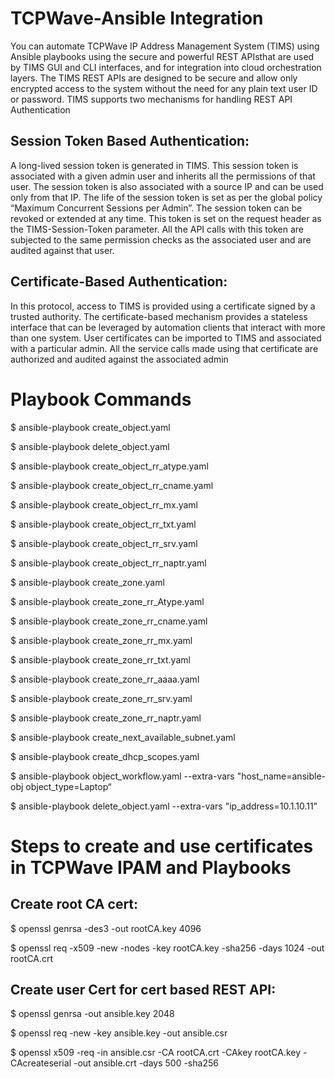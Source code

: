 # TCPWave-Ansible Integration
You can automate TCPWave IP Address Management System (TIMS) using Ansible playbooks using the
secure and powerful REST APIsthat are used by TIMS GUI and CLI interfaces, and for integration into cloud
orchestration layers. The TIMS REST APIs are designed to be secure and allow only encrypted access to
the system without the need for any plain text user ID or password.
TIMS supports two mechanisms for handling REST API Authentication

## Session Token Based Authentication:
A long-lived session token is generated in TIMS. This session
token is associated with a given admin user and inherits all the permissions of that user. The
session token is also associated with a source IP and can be used only from that IP. The life of the
session token is set as per the global policy “Maximum Concurrent Sessions per Admin”. The
session token can be revoked or extended at any time. This token is set on the request header as
the TIMS-Session-Token parameter. All the API calls with this token are subjected to the same
permission checks as the associated user and are audited against that user.

## Certificate-Based Authentication:
In this protocol, access to TIMS is provided using a certificate
signed by a trusted authority. The certificate-based mechanism provides a stateless interface that
can be leveraged by automation clients that interact with more than one system. User certificates
can be imported to TIMS and associated with a particular admin. All the service calls made using
that certificate are authorized and audited against the associated admin



# Playbook Commands
  $ ansible-playbook create_object.yaml
  
  $ ansible-playbook delete_object.yaml
  
  $ ansible-playbook create_object_rr_atype.yaml
  
  $ ansible-playbook create_object_rr_cname.yaml
  
  $ ansible-playbook create_object_rr_mx.yaml
  
  $ ansible-playbook create_object_rr_txt.yaml
  
  $ ansible-playbook create_object_rr_srv.yaml
  
  $ ansible-playbook create_object_rr_naptr.yaml
  
  $ ansible-playbook create_zone.yaml
  
  $ ansible-playbook create_zone_rr_Atype.yaml
  
  $ ansible-playbook create_zone_rr_cname.yaml
  
  $ ansible-playbook create_zone_rr_mx.yaml
  
  $ ansible-playbook create_zone_rr_txt.yaml
  
  $ ansible-playbook create_zone_rr_aaaa.yaml
  
  $ ansible-playbook create_zone_rr_srv.yaml
  
  $ ansible-playbook create_zone_rr_naptr.yaml
  
  $ ansible-playbook create_next_available_subnet.yaml
  
  $ ansible-playbook create_dhcp_scopes.yaml
  
  $ ansible-playbook object_workflow.yaml --extra-vars "host_name=ansible-obj object_type=Laptop“
  
  $ ansible-playbook delete_object.yaml --extra-vars "ip_address=10.1.10.11"
  
# Steps to create and use certificates in TCPWave IPAM and Playbooks
## Create root CA cert:
$ openssl  genrsa -des3 -out rootCA.key 4096

$ openssl  req -x509 -new -nodes -key rootCA.key -sha256 -days 1024 -out rootCA.crt

## Create user Cert for cert based REST API:
$ openssl genrsa -out ansible.key 2048

$ openssl req -new -key ansible.key -out ansible.csr

$ openssl x509 -req -in ansible.csr -CA rootCA.crt -CAkey rootCA.key -CAcreateserial -out ansible.crt -days 500 -sha256

